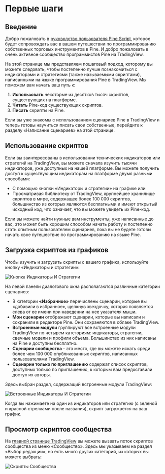 # Первые шаги

## <a name="intro"></a>Введение

Добро пожаловать в [руководство пользователя Pine Script](https://github.com/ak77-script/journal/blob/master/User_Mamual_Pine_Script_5.md), которое будет сопровождать вас в вашем путешествии по программированию собственных торговых инструментов в Pine. И добро пожаловать в очень активное сообщество программистов Pine на TradingView.

На этой странице мы представляем пошаговый подход, которому вы можете следовать, чтобы постепенно лучше познакомиться с индикаторами и стратегиями (также называемыми скриптами), написанными на языке программирования Pine в TradingView.  Мы поможем вам начать ваш путь к:

1. **Использовать** некоторые из десятков тысяч скриптов, существующих на платформе.
2. **Читать** Pine-код существующих скриптов.
3. **Писать** скрипты на Pine.

Если вы уже знакомы с использованием сценариев Pine в TradingView и теперь готовы научиться писать свои собственные, перейдите к разделу «Написание сценариев» на этой странице.

## <a name="using_scripts"></a>Использование скриптов
Если вы заинтересованы в использовании технических индикаторов или стратегий на TradingView, вы можете сначала изучить тысячи индикаторов, уже доступных на нашей платформе.  Вы можете получить доступ к существующим индикаторам на платформе двумя разными способами:
  - С помощью кнопки «Индикаторы и стратегии» на графике или
  - Просматривая библиотеку от TradingView, крупнейшее хранилище скриптов в мире, содержащее более 100 000 скриптов, большинство из которых являются бесплатными и имеют открытый исходный код, что означает, что вы можете увидеть их Pine-код.

Если вы можете найти нужные вам инструменты, уже написанные до вас, это может быть хорошим способом начать работу и постепенно стать опытным пользователем сценариев, пока вы не будете готовы начать свое путешествие по программированию на языке Pine.

## <a name="loading_scripts"></a>Загрузка скриптов из графиков
Чтобы изучить и загрузить скрипты с вашего графика, используйте кнопку «Индикаторы и стратегии»:

![Кнопка Индикаторы И  Стратегии](https://github.com/ak77-script/journal/blob/master/img1_indicators_n_strategies.jpg)

На левой панели диалогового окна располагаются различные категории сценариев:
  - В категории **«Избранное»** перечислены сценарии, которые вы «добавили в избранное», щелкнув звездочку, которая появляется слева от ее имени при наведении на нее указателя мыши.
  - **Мои сценарии** отображают сценарии, которые вы написали и сохранили в редакторе Pine. Они сохраняются в облаке TradingView.
  - **Встроенные модули** группируют все встроенные модули TradingVIew по четырем категориям: индикаторы, стратегии, свечные модели и профили объема.  Большинство из них написаны на Pine и доступны бесплатно.
  - **Сценарии сообщества** - это место, где вы можете искать среди более чем 100 000 опубликованных скриптов, написанных пользователями TradingView.
  - **Сценарии только по приглашению** содержат список скриптов, доступных только по приглашению, к которым вам предоставили доступ их авторы.

Здесь выбран раздел, содержащий встроенные модули TradingView:

![Встроенные Индикаторы И  Стратегии](https://github.com/ak77-script/journal/blob/master/img2_indicators_n_strategies.jpg)

Когда вы нажимаете на один из индикаторов или стратегию (с зеленой и красной стрелками после названия), скрипт загружается на ваш график.

## <a name="browsing_community_scripts"></a>Просмотр скриптов сообщества
На [главной странице TradingView](https://www.tradingview.com/) вы можете вызвать поток скриптов сообщества из меню «Сообщество».  Здесь мы указываем на раздел «Выбор редакции», но есть много других категорий, из которых вы можете выбрать:

![Скрипты Сообщества](https://github.com/ak77-script/journal/blob/master/img3_community_scripts.jpg)